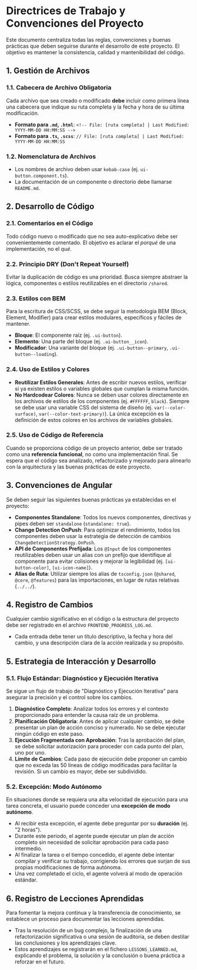 <!-- File: d:\desarrollos\countries2\frontend\WORKING_GUIDELINES.md | Last Modified: 2025-10-19 -->

# Directrices de Trabajo y Convenciones del Proyecto

Este documento centraliza todas las reglas, convenciones y buenas prácticas que deben seguirse durante el desarrollo de este proyecto. El objetivo es mantener la consistencia, calidad y mantenibilidad del código.

## 1. Gestión de Archivos

### 1.1. Cabecera de Archivo Obligatoria

Cada archivo que sea creado o modificado **debe** incluir como primera línea una cabecera que indique su ruta completa y la fecha y hora de su última modificación.

-   **Formato para `.md`, `.html`**: `<!-- File: [ruta completa] | Last Modified: YYYY-MM-DD HH:MM:SS -->`
-   **Formato para `.ts`, `.scss`**: `// File: [ruta completa] | Last Modified: YYYY-MM-DD HH:MM:SS`

### 1.2. Nomenclatura de Archivos

-   Los nombres de archivo deben usar `kebab-case` (ej. `ui-button.component.ts`).
-   La documentación de un componente o directorio debe llamarse `README.md`.

## 2. Desarrollo de Código

### 2.1. Comentarios en el Código

Todo código nuevo o modificado que no sea auto-explicativo debe ser convenientemente comentado. El objetivo es aclarar el *porqué* de una implementación, no el *qué*.

### 2.2. Principio DRY (Don't Repeat Yourself)

Evitar la duplicación de código es una prioridad. Busca siempre abstraer la lógica, componentes o estilos reutilizables en el directorio `/shared`.

### 2.3. Estilos con BEM

Para la escritura de CSS/SCSS, se debe seguir la metodología BEM (Block, Element, Modifier) para crear estilos modulares, específicos y fáciles de mantener.

-   **Bloque**: El componente raíz (ej. `.ui-button`).
-   **Elemento**: Una parte del bloque (ej. `.ui-button__icon`).
-   **Modificador**: Una variante del bloque (ej. `.ui-button--primary`, `.ui-button--loading`).

### 2.4. Uso de Estilos y Colores

-   **Reutilizar Estilos Generales**: Antes de escribir nuevos estilos, verificar si ya existen estilos o variables globales que cumplan la misma función.
-   **No Hardcodear Colores**: Nunca se deben usar colores directamente en los archivos de estilos de los componentes (ej. `#FFFFFF`, `black`). Siempre se debe usar una variable CSS del sistema de diseño (ej. `var(--color-surface)`, `var(--color-text-primary)`). La única excepción es la definición de estos colores en los archivos de variables globales.

### 2.5. Uso de Código de Referencia

Cuando se proporciona código de un proyecto anterior, debe ser tratado como una **referencia funcional**, no como una implementación final. Se espera que el código sea analizado, refactorizado y mejorado para alinearlo con la arquitectura y las buenas prácticas de este proyecto.

## 3. Convenciones de Angular

Se deben seguir las siguientes buenas prácticas ya establecidas en el proyecto:

-   **Componentes Standalone**: Todos los nuevos componentes, directivas y pipes deben ser `standalone` (`standalone: true`).
-   **Change Detection OnPush**: Para optimizar el rendimiento, todos los componentes deben usar la estrategia de detección de cambios `ChangeDetectionStrategy.OnPush`.
-   **API de Componentes Prefijada**: Los `@Input` de los componentes reutilizables deben usar un alias con un prefijo que identifique al componente para evitar colisiones y mejorar la legibilidad (ej. `[ui-button-color]`, `[ui-icon-name]`).
-   **Alias de Ruta**: Utilizar siempre los alias de `tsconfig.json` (`@shared`, `@core`, `@features`) para las importaciones, en lugar de rutas relativas (`../../`).

## 4. Registro de Cambios

Cualquier cambio significativo en el código o la estructura del proyecto debe ser registrado en el archivo `FRONTEND_PROGRESS_LOG.md`.

-   Cada entrada debe tener un título descriptivo, la fecha y hora del cambio, y una descripción clara de la acción realizada y su propósito.

## 5. Estrategia de Interacción y Desarrollo

### 5.1. Flujo Estándar: Diagnóstico y Ejecución Iterativa

Se sigue un flujo de trabajo de "Diagnóstico y Ejecución Iterativa" para asegurar la precisión y el control sobre los cambios.

1.  **Diagnóstico Completo**: Analizar todos los errores y el contexto proporcionado para entender la causa raíz de un problema.
2.  **Planificación Obligatoria**: Antes de aplicar cualquier cambio, se debe presentar un plan de acción conciso y numerado. No se debe ejecutar ningún código en este paso.
3.  **Ejecución Fragmentada con Aprobación**: Tras la aprobación del plan, se debe solicitar autorización para proceder con cada punto del plan, uno por uno.
4.  **Límite de Cambios**: Cada paso de ejecución debe proponer un cambio que no exceda las 50 líneas de código modificadas para facilitar la revisión. Si un cambio es mayor, debe ser subdividido.

### 5.2. Excepción: Modo Autónomo

En situaciones donde se requiera una alta velocidad de ejecución para una tarea concreta, el usuario puede conceder una **excepción de modo autónomo**.

-   Al recibir esta excepción, el agente debe preguntar por su **duración** (ej. "2 horas").
-   Durante este periodo, el agente puede ejecutar un plan de acción completo sin necesidad de solicitar aprobación para cada paso intermedio.
-   Al finalizar la tarea o el tiempo concedido, el agente debe intentar compilar y verificar su trabajo, corrigiendo los errores que surjan de sus propias modificaciones de forma autónoma.
-   Una vez completado el ciclo, el agente volverá al modo de operación estándar.

## 6. Registro de Lecciones Aprendidas

Para fomentar la mejora continua y la transferencia de conocimiento, se establece un proceso para documentar las lecciones aprendidas.

-   Tras la resolución de un bug complejo, la finalización de una refactorización significativa o una sesión de auditoría, se deben destilar las conclusiones y los aprendizajes clave.
-   Estos aprendizajes se registrarán en el fichero `LESSONS_LEARNED.md`, explicando el problema, la solución y la conclusión o buena práctica a reforzar en el futuro.
